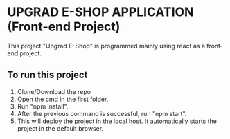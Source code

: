 # UPGRAD E-SHOP APPLICATION (Front-end Project)

This project "Upgrad E-Shop" is programmed mainly using react as a front-end project.

## To run this project

1. Clone/Download the repo
2. Open the cmd in the first folder.
3. Run "npm install".
4. After the previous command is successful, run "npm start".
5. This will deploy the project in the local host. It automatically starts the project in the default browser. 
